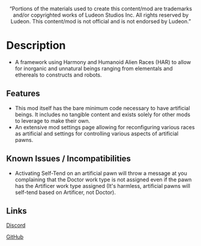 <p align="center">
	“Portions of the materials used to create this content/mod are trademarks and/or copyrighted works of Ludeon Studios Inc. All rights reserved by Ludeon. This content/mod is not official and is not endorsed by Ludeon.”
</p>

# Description
* A framework using Harmony and Humanoid Alien Races (HAR) to allow for inorganic and unnatural beings ranging from elementals and ethereals to constructs and robots.

## Features
* This mod itself has the bare minimum code necessary to have artificial beings. It includes no tangible content and exists solely for other mods to leverage to make their own.
* An extensive mod settings page allowing for reconfiguring various races as artificial and settings for controlling various aspects of artificial pawns.

## Known Issues / Incompatibilities
* Activating Self-Tend on an artificial pawn will throw a message at you complaining that the Doctor work type is not assigned even if the pawn has the Artificer work type assigned (It's harmless, artificial pawns will self-tend based on Artificer, not Doctor).

## Links
[Discord](https://discord.gg/udNCpbkABT)

[GitHub]()